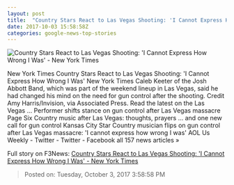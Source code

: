 ```yaml
---
layout: post
title:  "Country Stars React to Las Vegas Shooting: 'I Cannot Express How Wrong I Was' - New York Times"
date: 2017-10-03 15:58:58Z
categories: google-news-top-stories
---
```


![Country Stars React to Las Vegas Shooting: 'I Cannot Express How Wrong I Was' - New York Times](https://static01.nyt.com/images/2017/10/02/us/03xp-singers-photo1/03xp-singers-photo1-facebookJumbo-v3.jpg)

New York Times Country Stars React to Las Vegas Shooting: 'I Cannot Express How Wrong I Was' New York Times Caleb Keeter of the Josh Abbott Band, which was part of the weekend lineup in Las Vegas, said he had changed his mind on the need for gun control after the shooting. Credit Amy Harris/Invision, via Associated Press. Read the latest on the Las Vegas ... Performer shifts stance on gun control after Las Vegas massacre Page Six Country music after Las Vegas: thoughts, prayers ... and one new call for gun control Kansas City Star Country musician flips on gun control after Las Vegas massacre: 'I cannot express how wrong I was' AOL Us Weekly - Twitter - Twitter - Facebook all 157 news articles »


Full story on F3News: [Country Stars React to Las Vegas Shooting: 'I Cannot Express How Wrong I Was' - New York Times](http://www.f3nws.com/n/4pecx)

> Posted on: Tuesday, October 3, 2017 3:58:58 PM
